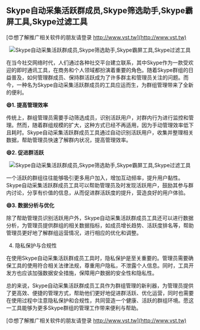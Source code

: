 ## **Skype自动采集活跃群成员,Skype筛选助手,Skype霸屏工具,Skype过滤工具**

[😍想了解推广相关软件的朋友请登录 http://www.vst.tw](http://www.vst.tw)

 <center><img src="https://vst.tw/MP4/tuiguang/png/3.png" alt="Skype自动采集活跃群成员,Skype筛选助手,Skype霸屏工具,Skype过滤工具"></center>

在当今社交网络时代，人们通过各种社交平台建立联系，其中Skype作为一款受欢迎的即时通讯工具，在商务和个人领域都扮演着重要的角色。随着Skype群组的日益普及，如何管理群成员、保持群活跃成为了许多群主和管理员关注的问题。而今，一种名为Skype自动采集活跃群成员的工具应运而生，为群组管理带来了全新的便利。

**😄1. 提高管理效率**

传统上，群组管理员需要手动筛选成员，识别活跃用户，对群内行为进行监控和管理。然而，随着群组规模的扩大，这种方式已经不再适用，因为手动管理效率低下且耗时。Skype自动采集活跃群成员工具通过自动识别活跃用户，收集并整理相关数据，帮助管理员快速了解群内状况，提高管理效率。

**😄2. 促进群活跃**

 <center><img src="https://vst.tw/MP4/tuiguang/png/5.png" alt="Skype自动采集活跃群成员,Skype筛选助手,Skype霸屏工具,Skype过滤工具"></center>

一个活跃的群组往往能够吸引更多用户加入，增加互动频率，提升用户黏性。Skype自动采集活跃群成员工具可以帮助管理员及时发现活跃用户，鼓励其参与群内讨论，分享有价值的信息，从而促进群活跃度的提升，营造良好的用户体验。

**😄3. 数据分析与优化**

除了帮助管理员识别活跃用户外，Skype自动采集活跃群成员工具还可以进行数据分析，为管理员提供群组的相关数据指标，如成员增长趋势、活跃度排名等，帮助管理员更好地了解群组运营情况，进行相应的优化和调整。

4. 隐私保护与合规性

在使用Skype自动采集活跃群成员工具时，隐私保护是至关重要的。管理员需要确保工具的使用符合相关法律法规，尊重用户隐私，不泄露个人信息。同时，工具开发方也应该加强数据安全措施，保障用户数据的安全性和隐私性。

总的来说，Skype自动采集活跃群成员工具作为群组管理的新利器，为管理员提供了更高效、便捷的管理方式，帮助他们更好地促进群活跃、优化运营，同时也需要在使用过程中注意隐私保护和合规性，共同营造一个健康、活跃的群组环境。愿这一工具能够为更多Skype群组的管理工作带来便利与帮助。

[😍想了解推广相关软件的朋友请登录 http://www.vst.tw](http://www.vst.tw)



